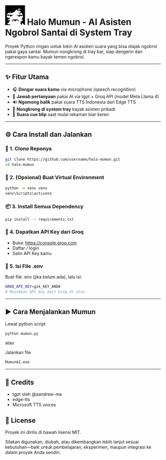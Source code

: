 # ![icon-mumun](mumun-tray.png) Halo Mumun - AI Asisten Ngobrol Santai di System Tray

Proyek Python ringan untuk bikin AI asisten suara yang bisa diajak ngobrol pakai gaya santai. Mumun nongkrong di tray bar, siap dengerin dan ngerespon kamu kayak temen ngobrol.

---

## ✨ Fitur Utama

- 🎧 **Dengar suara kamu** via microphone (speech recognition)
- 🧠 **Jawab pertanyaan** pakai AI via tgpt + Groq API (model Meta Llama 4)
- 🔊 **Ngomong balik** pakai suara TTS Indonesia dari Edge TTS
- 📌 **Nongkrong di system tray** kayak asisten pribadi 
- 🎵 **Suara cue blip** saat mulai rekaman biar keren

---

## ⚙️ Cara Install dan Jalankan

### 🧾 1. Clone Reponya

```bash
git clone https://github.com/username/halo-mumun.git
cd halo-mumun
```
### 🧪 2. (Opsional) Buat Virtual Environment

```bash
python -m venv venv
venv\Scripts\activate  
```

### 📦 3. Install Semua Dependency

```bash
pip install -r requirements.txt
```

### 🔑 4. Dapatkan API Key dari Groq

 - Buka: https://console.groq.com
 - Daftar / login
 - Salin API Key kamu

### 📝 5. Isi File .env

Buat file .env (jika belum ada), lalu isi:
```bash
GROQ_API_KEY=gsk_KEY_ANDA
# Masukkan API key dari Groq di atas
```
---

## ▶️ Cara Menjalankan Mumun

Lewat python script 
```bash
python mumun.py
```
atau 

Jalankan file 
```bash
MumunAI.exe
```

---

## 🧠 Credits
- tgpt oleh @aandrew-me
- edge-tts
- Microsoft TTS voices

## 📮 License

Proyek ini dirilis di bawah lisensi MIT.

Silakan digunakan, diubah, atau dikembangkan lebih lanjut sesuai kebutuhan—baik untuk pembelajaran, eksperimen, maupun integrasi ke dalam proyek Anda sendiri.
